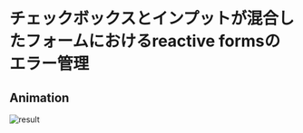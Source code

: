 # チェックボックスとインプットが混合したフォームにおけるreactive formsのエラー管理

## Animation
![result](https://github.com/yoko345/angular-practice-05/tree/main/src/assets/reactive-form-error-check.gif?raw=true)